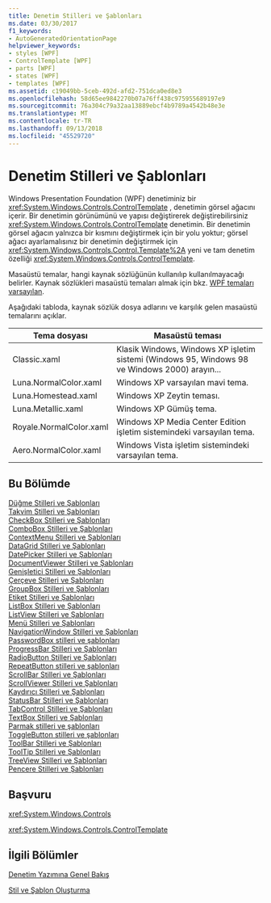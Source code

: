 ```yaml
---
title: Denetim Stilleri ve Şablonları
ms.date: 03/30/2017
f1_keywords:
- AutoGeneratedOrientationPage
helpviewer_keywords:
- styles [WPF]
- ControlTemplate [WPF]
- parts [WPF]
- states [WPF]
- templates [WPF]
ms.assetid: c19049bb-5ceb-492d-afd2-751dca0ed8e3
ms.openlocfilehash: 58d65ee9842270b07a76ff438c975955689197e9
ms.sourcegitcommit: 76a304c79a32aa13889ebcf4b9789a4542b48e3e
ms.translationtype: MT
ms.contentlocale: tr-TR
ms.lasthandoff: 09/13/2018
ms.locfileid: "45529720"
---
```

# <a name="control-styles-and-templates"></a>Denetim Stilleri ve Şablonları
Windows Presentation Foundation (WPF) denetiminiz bir <xref:System.Windows.Controls.ControlTemplate> , denetimin görsel ağacını içerir. Bir denetimin görünümünü ve yapısı değiştirerek değiştirebilirsiniz <xref:System.Windows.Controls.ControlTemplate> denetimin. Bir denetimin görsel ağacın yalnızca bir kısmını değiştirmek için bir yolu yoktur; görsel ağacı ayarlamalısınız bir denetimin değiştirmek için <xref:System.Windows.Controls.Control.Template%2A> yeni ve tam denetim özelliği <xref:System.Windows.Controls.ControlTemplate>.  
  
 Masaüstü temalar, hangi kaynak sözlüğünün kullanılıp kullanılmayacağı belirler. Kaynak sözlükleri masaüstü temaları almak için bkz. [WPF temaları varsayılan](https://go.microsoft.com/fwlink/?LinkID=158252).  
  
 Aşağıdaki tabloda, kaynak sözlük dosya adlarını ve karşılık gelen masaüstü temalarını açıklar.  
  
|Tema dosyası|Masaüstü teması|  
|----------------|-------------------|  
|Classic.xaml|Klasik Windows, Windows XP işletim sistemi (Windows 95, Windows 98 ve Windows 2000) arayın...|  
|Luna.NormalColor.xaml|Windows XP varsayılan mavi tema.|  
|Luna.Homestead.xaml|Windows XP Zeytin teması.|  
|Luna.Metallic.xaml|Windows XP Gümüş tema.|  
|Royale.NormalColor.xaml|Windows XP Media Center Edition işletim sistemindeki varsayılan tema.|  
|Aero.NormalColor.xaml|Windows Vista işletim sistemindeki varsayılan tema.|  
  
## <a name="in-this-section"></a>Bu Bölümde  
 [Düğme Stilleri ve Şablonları](../../../../docs/framework/wpf/controls/button-styles-and-templates.md)  
 [Takvim Stilleri ve Şablonları](../../../../docs/framework/wpf/controls/calendar-styles-and-templates.md)  
 [CheckBox Stilleri ve Şablonları](../../../../docs/framework/wpf/controls/checkbox-styles-and-templates.md)  
 [ComboBox Stilleri ve Şablonları](../../../../docs/framework/wpf/controls/combobox-styles-and-templates.md)  
 [ContextMenu Stilleri ve Şablonları](../../../../docs/framework/wpf/controls/contextmenu-styles-and-templates.md)  
 [DataGrid Stilleri ve Şablonları](../../../../docs/framework/wpf/controls/datagrid-styles-and-templates.md)  
 [DatePicker Stilleri ve Şablonları](../../../../docs/framework/wpf/controls/datepicker-styles-and-templates.md)  
 [DocumentViewer Stilleri ve Şablonları](../../../../docs/framework/wpf/controls/documentviewer-styles-and-templates.md)  
 [Genişletici Stilleri ve Şablonları](../../../../docs/framework/wpf/controls/expander-styles-and-templates.md)  
 [Çerçeve Stilleri ve Şablonları](../../../../docs/framework/wpf/controls/frame-styles-and-templates.md)  
 [GroupBox Stilleri ve Şablonları](../../../../docs/framework/wpf/controls/groupbox-styles-and-templates.md)  
 [Etiket Stilleri ve Şablonları](../../../../docs/framework/wpf/controls/label-styles-and-templates.md)  
 [ListBox Stilleri ve Şablonları](../../../../docs/framework/wpf/controls/listbox-styles-and-templates.md)  
 [ListView Stilleri ve Şablonları](../../../../docs/framework/wpf/controls/listview-styles-and-templates.md)  
 [Menü Stilleri ve Şablonları](../../../../docs/framework/wpf/controls/menu-styles-and-templates.md)  
 [NavigationWindow Stilleri ve Şablonları](../../../../docs/framework/wpf/controls/navigationwindow-styles-and-templates.md)  
 [PasswordBox stilleri ve şablonları](../../../../docs/framework/wpf/controls/passwordbox-syles-and-templates.md)  
 [ProgressBar Stilleri ve Şablonları](../../../../docs/framework/wpf/controls/progressbar-styles-and-templates.md)  
 [RadioButton Stilleri ve Şablonları](../../../../docs/framework/wpf/controls/radiobutton-styles-and-templates.md)  
 [RepeatButton stilleri ve şablonları](../../../../docs/framework/wpf/controls/repeatbutton-syles-and-templates.md)  
 [ScrollBar Stilleri ve Şablonları](../../../../docs/framework/wpf/controls/scrollbar-styles-and-templates.md)  
 [ScrollViewer Stilleri ve Şablonları](../../../../docs/framework/wpf/controls/scrollviewer-styles-and-templates.md)  
 [Kaydırıcı Stilleri ve Şablonları](../../../../docs/framework/wpf/controls/slider-styles-and-templates.md)  
 [StatusBar Stilleri ve Şablonları](../../../../docs/framework/wpf/controls/statusbar-styles-and-templates.md)  
 [TabControl Stilleri ve Şablonları](../../../../docs/framework/wpf/controls/tabcontrol-styles-and-templates.md)  
 [TextBox Stilleri ve Şablonları](../../../../docs/framework/wpf/controls/textbox-styles-and-templates.md)  
 [Parmak stilleri ve şablonları](../../../../docs/framework/wpf/controls/thumb-syles-and-templates.md)  
 [ToggleButton stilleri ve şablonları](../../../../docs/framework/wpf/controls/togglebutton-syles-and-templates.md)  
 [ToolBar Stilleri ve Şablonları](../../../../docs/framework/wpf/controls/toolbar-styles-and-templates.md)  
 [ToolTip Stilleri ve Şablonları](../../../../docs/framework/wpf/controls/tooltip-styles-and-templates.md)  
 [TreeView Stilleri ve Şablonları](../../../../docs/framework/wpf/controls/treeview-styles-and-templates.md)  
 [Pencere Stilleri ve Şablonları](../../../../docs/framework/wpf/controls/window-styles-and-templates.md)  
  
## <a name="reference"></a>Başvuru  
 <xref:System.Windows.Controls>  
  
 <xref:System.Windows.Controls.ControlTemplate>  
  
## <a name="related-sections"></a>İlgili Bölümler  
 [Denetim Yazımına Genel Bakış](../../../../docs/framework/wpf/controls/control-authoring-overview.md)  
  
 [Stil ve Şablon Oluşturma](../../../../docs/framework/wpf/controls/styling-and-templating.md)
